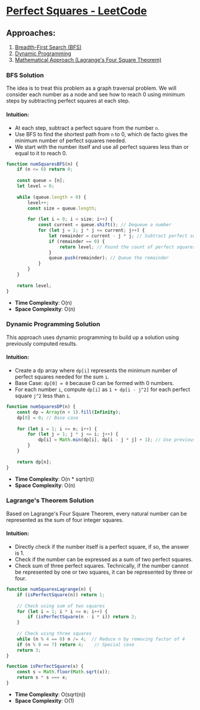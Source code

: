 # [Perfect Squares - LeetCode](https://leetcode.com/problems/perfect-squares/)

## Approaches:
1. [Breadth-First Search (BFS)](#bfs-solution)
2. [Dynamic Programming](#dynamic-programming-solution)
3. [Mathematical Approach (Lagrange's Four Square Theorem)](#lagranges-theorem-solution)

### BFS Solution

The idea is to treat this problem as a graph traversal problem. We will consider each number as a node and see how to reach 0 using minimum steps by subtracting perfect squares at each step.

#### Intuition:
- At each step, subtract a perfect square from the number `n`.
- Use BFS to find the shortest path from `n` to 0, which de facto gives the minimum number of perfect squares needed.
- We start with the number itself and use all perfect squares less than or equal to it to reach 0.

```javascript
function numSquaresBFS(n) {
    if (n <= 0) return 0;
    
    const queue = [n];
    let level = 0;
    
    while (queue.length > 0) {
        level++;
        const size = queue.length;
        
        for (let i = 0; i < size; i++) {
            const current = queue.shift(); // Dequeue a number
            for (let j = 1; j * j <= current; j++) {
                let remainder = current - j * j; // Subtract perfect square
                if (remainder == 0) {
                    return level; // Found the count of perfect squares
                }
                queue.push(remainder); // Queue the remainder
            }
        }
    }
    
    return level;
}
```
- **Time Complexity**: O(n)
- **Space Complexity**: O(n)

### Dynamic Programming Solution

This approach uses dynamic programming to build up a solution using previously computed results.

#### Intuition:
- Create a dp array where `dp[i]` represents the minimum number of perfect squares needed for the sum `i`.
- Base Case: `dp[0] = 0` because 0 can be formed with 0 numbers.
- For each number `i`, compute `dp[i]` as `1 + dp[i - j^2]` for each perfect square `j^2` less than `i`.

```javascript
function numSquaresDP(n) {
    const dp = Array(n + 1).fill(Infinity);
    dp[0] = 0; // Base case
    
    for (let i = 1; i <= n; i++) {
        for (let j = 1; j * j <= i; j++) {
            dp[i] = Math.min(dp[i], dp[i - j * j] + 1); // Use previously computed minimums
        }
    }
    
    return dp[n];
}
```
- **Time Complexity**: O(n * sqrt(n))
- **Space Complexity**: O(n)

### Lagrange's Theorem Solution

Based on Lagrange's Four Square Theorem, every natural number can be represented as the sum of four integer squares.

#### Intuition:
- Directly check if the number itself is a perfect square, if so, the answer is 1.
- Check if the number can be expressed as a sum of two perfect squares.
- Check sum of three perfect squares. Technically, if the number cannot be represented by one or two squares, it can be represented by three or four.

```javascript
function numSquaresLagrange(n) {
    if (isPerfectSquare(n)) return 1;
    
    // Check using sum of two squares
    for (let i = 1; i * i <= n; i++) {
        if (isPerfectSquare(n - i * i)) return 2;
    }
    
    // Check using three squares
    while (n % 4 == 0) n /= 4;  // Reduce n by removing factor of 4
    if (n % 8 == 7) return 4;    // Special case
    return 3;
}

function isPerfectSquare(x) {
    const s = Math.floor(Math.sqrt(x));
    return s * s === x;
}
```
- **Time Complexity**: O(sqrt(n))
- **Space Complexity**: O(1)

